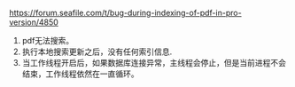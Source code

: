 https://forum.seafile.com/t/bug-during-indexing-of-pdf-in-pro-version/4850

1. pdf无法搜索。
2. 执行本地搜索更新之后，没有任何索引信息.
3. 当工作线程开启后，如果数据库连接异常，主线程会停止，但是当前进程不会结束，工作线程依然在一直循环。